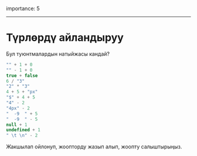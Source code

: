 importance: 5

---

# Түрлөрдү айландыруу

Бул туюнтмалардын натыйжасы кандай?

```js no-beautify
"" + 1 + 0
"" - 1 + 0
true + false
6 / "3"
"2" * "3"
4 + 5 + "px"
"$" + 4 + 5
"4" - 2
"4px" - 2
"  -9  " + 5
"  -9  " - 5
null + 1
undefined + 1
" \t \n" - 2
```

Жакшылап ойлонуп, жоопторду жазып алып, жоопту салыштырыңыз.
